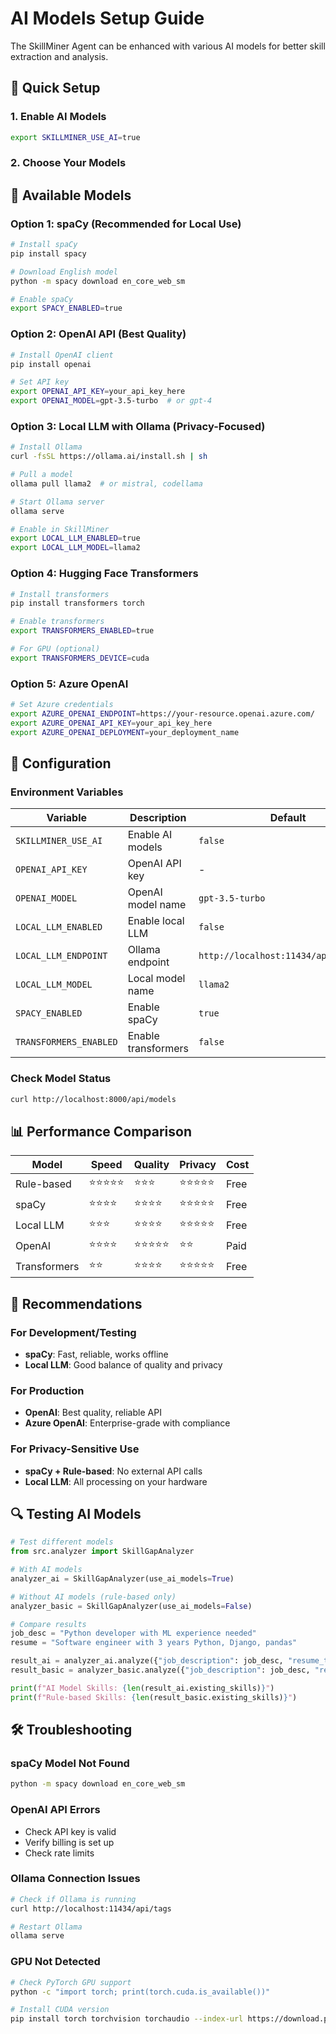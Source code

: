 # AI Models Setup Guide

The SkillMiner Agent can be enhanced with various AI models for better skill extraction and analysis.

## 🚀 Quick Setup

### 1. Enable AI Models
```bash
export SKILLMINER_USE_AI=true
```

### 2. Choose Your Models

## 🤖 Available Models

### Option 1: spaCy (Recommended for Local Use)
```bash
# Install spaCy
pip install spacy

# Download English model
python -m spacy download en_core_web_sm

# Enable spaCy
export SPACY_ENABLED=true
```

### Option 2: OpenAI API (Best Quality)
```bash
# Install OpenAI client
pip install openai

# Set API key
export OPENAI_API_KEY=your_api_key_here
export OPENAI_MODEL=gpt-3.5-turbo  # or gpt-4
```

### Option 3: Local LLM with Ollama (Privacy-Focused)
```bash
# Install Ollama
curl -fsSL https://ollama.ai/install.sh | sh

# Pull a model
ollama pull llama2  # or mistral, codellama

# Start Ollama server
ollama serve

# Enable in SkillMiner
export LOCAL_LLM_ENABLED=true
export LOCAL_LLM_MODEL=llama2
```

### Option 4: Hugging Face Transformers
```bash
# Install transformers
pip install transformers torch

# Enable transformers
export TRANSFORMERS_ENABLED=true

# For GPU (optional)
export TRANSFORMERS_DEVICE=cuda
```

### Option 5: Azure OpenAI
```bash
# Set Azure credentials
export AZURE_OPENAI_ENDPOINT=https://your-resource.openai.azure.com/
export AZURE_OPENAI_API_KEY=your_api_key_here
export AZURE_OPENAI_DEPLOYMENT=your_deployment_name
```

## 🔧 Configuration

### Environment Variables

| Variable | Description | Default |
|----------|-------------|---------|
| `SKILLMINER_USE_AI` | Enable AI models | `false` |
| `OPENAI_API_KEY` | OpenAI API key | - |
| `OPENAI_MODEL` | OpenAI model name | `gpt-3.5-turbo` |
| `LOCAL_LLM_ENABLED` | Enable local LLM | `false` |
| `LOCAL_LLM_ENDPOINT` | Ollama endpoint | `http://localhost:11434/api/generate` |
| `LOCAL_LLM_MODEL` | Local model name | `llama2` |
| `SPACY_ENABLED` | Enable spaCy | `true` |
| `TRANSFORMERS_ENABLED` | Enable transformers | `false` |

### Check Model Status
```bash
curl http://localhost:8000/api/models
```

## 📊 Performance Comparison

| Model | Speed | Quality | Privacy | Cost |
|-------|-------|---------|---------|------|
| Rule-based | ⭐⭐⭐⭐⭐ | ⭐⭐⭐ | ⭐⭐⭐⭐⭐ | Free |
| spaCy | ⭐⭐⭐⭐ | ⭐⭐⭐⭐ | ⭐⭐⭐⭐⭐ | Free |
| Local LLM | ⭐⭐⭐ | ⭐⭐⭐⭐ | ⭐⭐⭐⭐⭐ | Free |
| OpenAI | ⭐⭐⭐⭐ | ⭐⭐⭐⭐⭐ | ⭐⭐ | Paid |
| Transformers | ⭐⭐ | ⭐⭐⭐⭐ | ⭐⭐⭐⭐⭐ | Free |

## 🎯 Recommendations

### For Development/Testing
- **spaCy**: Fast, reliable, works offline
- **Local LLM**: Good balance of quality and privacy

### For Production
- **OpenAI**: Best quality, reliable API
- **Azure OpenAI**: Enterprise-grade with compliance

### For Privacy-Sensitive Use
- **spaCy + Rule-based**: No external API calls
- **Local LLM**: All processing on your hardware

## 🔍 Testing AI Models

```python
# Test different models
from src.analyzer import SkillGapAnalyzer

# With AI models
analyzer_ai = SkillGapAnalyzer(use_ai_models=True)

# Without AI models (rule-based only)
analyzer_basic = SkillGapAnalyzer(use_ai_models=False)

# Compare results
job_desc = "Python developer with ML experience needed"
resume = "Software engineer with 3 years Python, Django, pandas"

result_ai = analyzer_ai.analyze({"job_description": job_desc, "resume_text": resume})
result_basic = analyzer_basic.analyze({"job_description": job_desc, "resume_text": resume})

print(f"AI Model Skills: {len(result_ai.existing_skills)}")
print(f"Rule-based Skills: {len(result_basic.existing_skills)}")
```

## 🛠️ Troubleshooting

### spaCy Model Not Found
```bash
python -m spacy download en_core_web_sm
```

### OpenAI API Errors
- Check API key is valid
- Verify billing is set up
- Check rate limits

### Ollama Connection Issues
```bash
# Check if Ollama is running
curl http://localhost:11434/api/tags

# Restart Ollama
ollama serve
```

### GPU Not Detected
```bash
# Check PyTorch GPU support
python -c "import torch; print(torch.cuda.is_available())"

# Install CUDA version
pip install torch torchvision torchaudio --index-url https://download.pytorch.org/whl/cu118
```